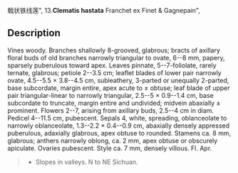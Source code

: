 戟状铁线莲",
13.**Clematis hastata** Franchet ex Finet & Gagnepain",

## Description
Vines woody. Branches shallowly 8-grooved, glabrous; bracts of axillary floral buds of old branches narrowly triangular to ovate, 6--8 mm, papery, sparsely puberulous toward apex. Leaves pinnate, 5--7-foliolate, rarely ternate, glabrous; petiole 2--3.5 cm; leaflet blades of lower pair narrowly ovate, 4.5--5.5 × 3.8--4.5 cm, subleathery, 3-parted or unequally 2-parted, base subcordate, margin entire, apex acute to ± obtuse; leaf blade of upper pair triangular-linear to narrowly triangular, 2.5--5 × 0.9--1.4 cm, base subcordate to truncate, margin entire and undivided; midvein abaxially ± prominent. Flowers 2--7, arising from axillary buds, 2.5--4 cm in diam. Pedicel 4--11.5 cm, pubescent. Sepals 4, white, spreading, oblanceolate to narrowly oblanceolate, 1.3--2.2 × 0.4--0.9 cm, abaxially densely appressed puberulous, adaxially glabrous, apex obtuse to rounded. Stamens ca. 8 mm, glabrous; anthers narrowly oblong, ca. 2 mm, apex obtuse or obscurely apiculate. Ovaries pubescent. Style ca. 7 mm, densely villous. Fl. Apr.

> * Slopes in valleys. N to NE Sichuan.
